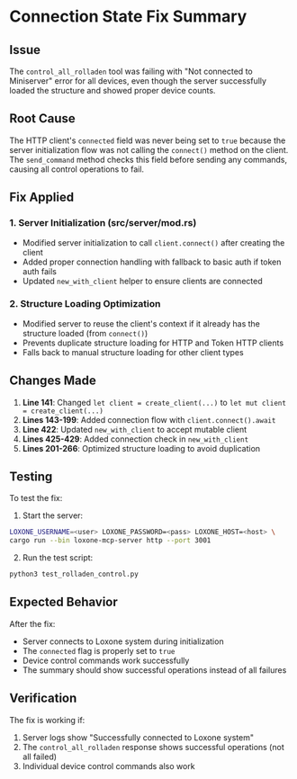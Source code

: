 # Connection State Fix Summary

## Issue
The `control_all_rolladen` tool was failing with "Not connected to Miniserver" error for all devices, even though the server successfully loaded the structure and showed proper device counts.

## Root Cause
The HTTP client's `connected` field was never being set to `true` because the server initialization flow was not calling the `connect()` method on the client. The `send_command` method checks this field before sending any commands, causing all control operations to fail.

## Fix Applied

### 1. Server Initialization (src/server/mod.rs)
- Modified server initialization to call `client.connect()` after creating the client
- Added proper connection handling with fallback to basic auth if token auth fails
- Updated `new_with_client` helper to ensure clients are connected

### 2. Structure Loading Optimization
- Modified server to reuse the client's context if it already has the structure loaded (from `connect()`)
- Prevents duplicate structure loading for HTTP and Token HTTP clients
- Falls back to manual structure loading for other client types

## Changes Made

1. **Line 141**: Changed `let client = create_client(...)` to `let mut client = create_client(...)`
2. **Lines 143-199**: Added connection flow with `client.connect().await`
3. **Line 422**: Updated `new_with_client` to accept mutable client
4. **Lines 425-429**: Added connection check in `new_with_client`
5. **Lines 201-266**: Optimized structure loading to avoid duplication

## Testing

To test the fix:

1. Start the server:
```bash
LOXONE_USERNAME=<user> LOXONE_PASSWORD=<pass> LOXONE_HOST=<host> \
cargo run --bin loxone-mcp-server http --port 3001
```

2. Run the test script:
```bash
python3 test_rolladen_control.py
```

## Expected Behavior

After the fix:
- Server connects to Loxone system during initialization
- The `connected` flag is properly set to `true`
- Device control commands work successfully
- The summary should show successful operations instead of all failures

## Verification

The fix is working if:
1. Server logs show "Successfully connected to Loxone system"
2. The `control_all_rolladen` response shows successful operations (not all failed)
3. Individual device control commands also work